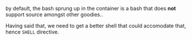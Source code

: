 by default, the bash sprung up in the container is a bash that does **not** support source amongst other goodies..

Having said that, we need to get a better shell that could accomodate that, hence `SHELL` directive.
